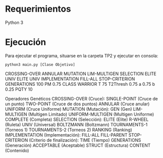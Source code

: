 # Requerimientos
Python 3

# Ejecución
Para ejecutar el programa, situarse en la carpeta TP2 y ejecutar en consola:
```
python3 main.py [Clase Objetivo] 
```

CROSSING-OVER ANNULAR
MUTATION LIM-MULTIGEN
SELECTION ELITE UNIV ELITE UNIV
IMPLEMENTATION FILL-ALL
STOP-CRITERION GENERATIONS 100
PM 0.75
CLASS WARRIOR
T 75
T2Thresh 0.75
a 0.75
b 0.25
PQTY 10

Operadores Genéticos
CROSSING-OVER (Cruce):
    SINGLE-POINT (Cruce de un punto)
    TWO-POINT (Cruce de dos puntos)
    ANNULAR (Cruce anular)
    UNIFORM (Cruce Uniforme)
MUTATION (Mutación):
    GEN (Gen)
    LIM-MULTIGEN (Multigen Limitado)
    UNIFORM-MULTIGEN (Multigen Uniforme)
    COMPLETE (Completa)
SELECTION (Selección):
    ELITE (Elite)
    R-WHEEL (Ruleta)
    UNIV (Universal)
    BOLTZMANN (Boltzmann)
    TOURNAMENTS-1 (Torneos 1)
    TOURNAMENTS-2 (Torneos 2)
    RANKING (Ranking)
IMPLEMENTATION (Implementación):
    FILL-ALL
    FILL-PARENT
STOP-CRITERION (Criterio de finalización):
    TIME (Tiempo)
    GENERATIONS (Generación)
    ACCEPTABLE (Aceptable)
    STRUCT (Estructura)
    CONTENT (Contenido)